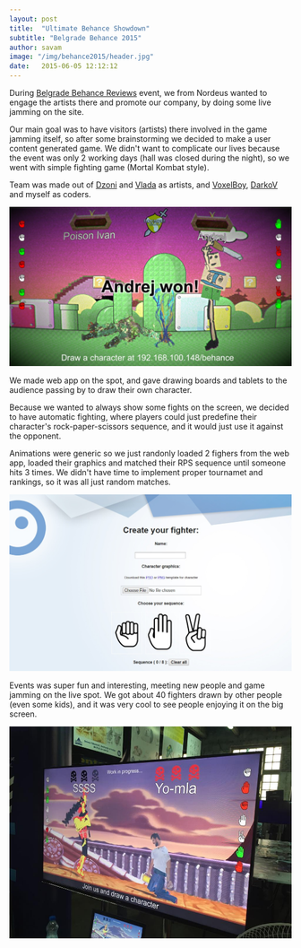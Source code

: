 ```yaml
---
layout: post
title:  "Ultimate Behance Showdown"
subtitle: "Belgrade Behance 2015"
author: savam
image: "/img/behance2015/header.jpg"
date:   2015-06-05 12:12:12
---
```


During [Belgrade Behance Reviews](https://www.facebook.com/belgradebehancereviews/) event, we from Nordeus wanted to engage the artists there and promote our company, by doing some live jamming on the site.

Our main goal was to have visitors (artists) there involved in the game jamming itself, so after some brainstorming we decided to make a user content generated game. We didn't want to complicate our lives because the event was only 2 working days (hall was closed during the night), so we went with simple fighting game (Mortal Kombat style).

Team was made out of [Dzoni](https://www.facebook.com/damjanmx) and [Vlada](https://www.facebook.com/vladimir.jankovic.5245) as artists, and [VoxelBoy](https://twitter.com/VoxelBoy), [DarkoV](https://www.facebook.com/darkovb) and myself as coders.


<img class="def_image" src="/img/behance2015/shot1.jpg" />

We made web app on the spot, and gave drawing boards and tablets to the audience passing by to draw their own character.

Because we wanted to always show some fights on the screen, we decided to have automatic fighting, where players could just predefine their character's rock-paper-scissors sequence, and it would just use it against the opponent.

Animations were generic so we just randonly loaded 2 fighers from the web app, loaded their graphics and matched their RPS sequence until someone hits 3 times. We didn't have time to implement proper tournamet and rankings, so it was all just random matches.

<img class="def_image" src="/img/behance2015/shot3.jpg" />

Events was super fun and interesting, meeting new people and game jamming on the live spot. We got about 40 fighters drawn by other people (even some kids), and it was very cool to see people enjoying it on the big screen.

<img class="def_image" src="/img/behance2015/shot2.jpg" />
